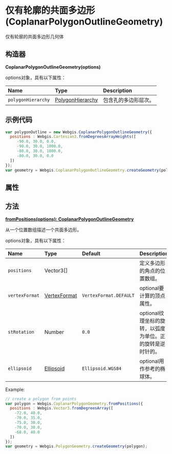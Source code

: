 # 仅有轮廓的共面多边形(CoplanarPolygonOutlineGeometry)

仅有轮廓的共面多边形几何体

## 构造器

**CoplanarPolygonOutlineGeometry(options)**

options对象，具有以下属性：

| Name               | Type                                                         | Description          |
| :----------------- | :----------------------------------------------------------- | :------------------- |
| `polygonHierarchy` | [PolygonHierarchy](https://www.vvpstk.com/public/Cesium/Documentation/PolygonHierarchy.html) | 包含孔的多边形层次。 |

## 示例代码

```javascript
var polygonOutline = new Webgis.CoplanarPolygonOutlineGeometry({
  positions : Webgis.Cartesian3.fromDegreesArrayHeights([
     -90.0, 30.0, 0.0,
     -90.0, 30.0, 1000.0,
     -80.0, 30.0, 1000.0,
     -80.0, 30.0, 0.0
  ])
});
var geometry = Webgis.CoplanarPolygonOutlineGeometry.createGeometry(polygonOutline);
```

## 属性

## 方法

**[fromPositions(options): CoplanarPolygonOutlineGeometry]()**

从一个位置数组描述一个共面多边形。

options对象，具有以下属性：

| Name           | Type                                                         | Default                | Description                                                |
| :------------- | :----------------------------------------------------------- | :--------------------- | :--------------------------------------------------------- |
| `positions`    | Vector3[]                                                    |                        | 定义多边形的角点的位置数组。                               |
| `vertexFormat` | [VertexFormat](https://www.vvpstk.com/public/Cesium/Documentation/VertexFormat.html) | `VertexFormat.DEFAULT` | optional要计算的顶点属性。                                 |
| `stRotation`   | Number                                                       | `0.0`                  | optional纹理坐标的旋转，以弧度为单位。正的旋转是逆时针的。 |
| `ellipsoid`    | [Ellipsoid](https://www.vvpstk.com/public/Cesium/Documentation/Ellipsoid.html) | `Ellipsoid.WGS84`      | optional用作参考的椭球体。                                 |

Example:

```javascript
// create a polygon from points
var polygon = Webgis.CoplanarPolygonGeometry.fromPositions({
  positions : Webgis.Vector3.fromDegreesArray([
    -72.0, 40.0,
    -70.0, 35.0,
    -75.0, 30.0,
    -70.0, 30.0,
    -68.0, 40.0
  ])
});
var geometry = Webgis.PolygonGeometry.createGeometry(polygon);
```

